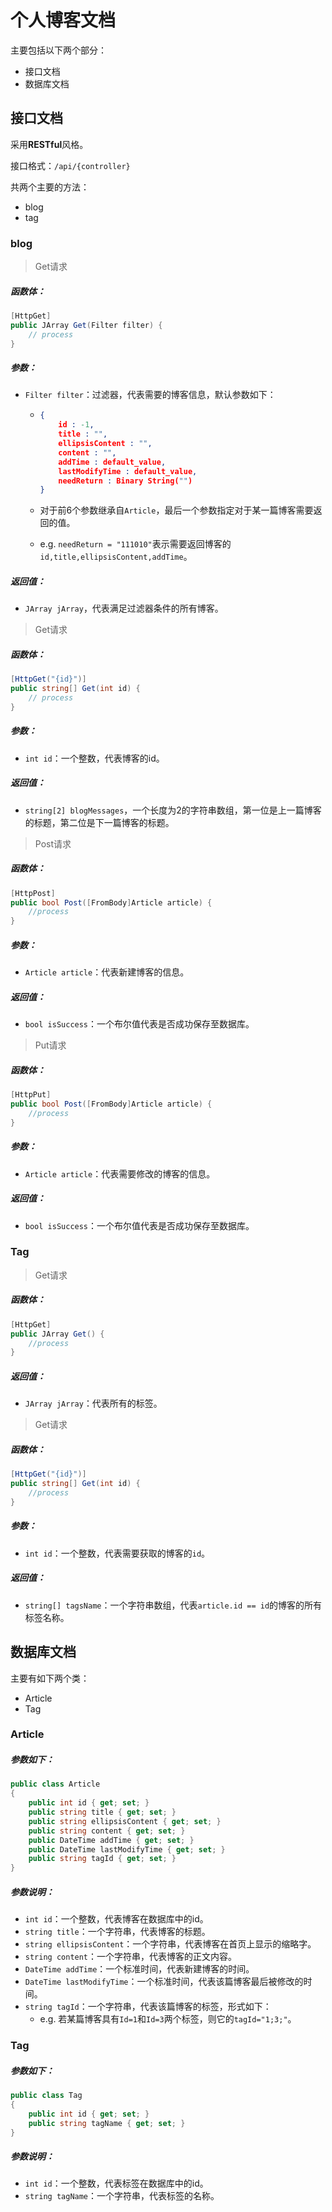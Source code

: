 # 个人博客文档

主要包括以下两个部分：

* 接口文档
* 数据库文档

## 接口文档

采用**RESTful**风格。

接口格式：`/api/{controller}`

共两个主要的方法：

* blog
* tag

### blog

> Get请求

##### 函数体：

```c#
[HttpGet]
public JArray Get(Filter filter) {
	// process
}
```

##### 参数：

* `Filter filter`：过滤器，代表需要的博客信息，默认参数如下：

  * ```json
    {
        id : -1,
        title : "",
        ellipsisContent : "",
        content : "",
        addTime : default_value,
        lastModifyTime : default_value,
        needReturn : Binary String("")
    }
    ```

  * 对于前6个参数继承自`Article`，最后一个参数指定对于某一篇博客需要返回的值。

  * e.g.  `needReturn = "111010"`表示需要返回博客的`id,title,ellipsisContent,addTime`。

##### 返回值：

* `JArray jArray`，代表满足过滤器条件的所有博客。

> Get请求

##### 函数体：

```c#
[HttpGet("{id}")]
public string[] Get(int id) {
	// process
}
```

##### 参数：

- `int id`：一个整数，代表博客的id。

##### 返回值：

- `string[2] blogMessages`，一个长度为2的字符串数组，第一位是上一篇博客的标题，第二位是下一篇博客的标题。

> Post请求

##### 函数体：

```c#
[HttpPost]
public bool Post([FromBody]Article article) {
	//process
}
```

##### 参数：

* `Article article`：代表新建博客的信息。

##### 返回值：

* `bool isSuccess`：一个布尔值代表是否成功保存至数据库。

> Put请求

##### 函数体：

```c#
[HttpPut]
public bool Post([FromBody]Article article) {
	//process
}
```

##### 参数：

- `Article article`：代表需要修改的博客的信息。

##### 返回值：

- `bool isSuccess`：一个布尔值代表是否成功保存至数据库。

### Tag

> Get请求

##### 函数体：

```c#
[HttpGet]
public JArray Get() {
	//process
}
```

##### 返回值：

* `JArray jArray`：代表所有的标签。

> Get请求

##### 函数体：

```c#
[HttpGet("{id}")]
public string[] Get(int id) {
	//process
}
```

##### 参数：

* `int id`：一个整数，代表需要获取的博客的`id`。

##### 返回值：

* `string[] tagsName`：一个字符串数组，代表`article.id == id`的博客的所有标签名称。



## 数据库文档

主要有如下两个类：

* Article
* Tag

### Article

##### 参数如下：

```c#
public class Article
{
    public int id { get; set; }
    public string title { get; set; }
    public string ellipsisContent { get; set; }
    public string content { get; set; }
    public DateTime addTime { get; set; }
    public DateTime lastModifyTime { get; set; }
    public string tagId { get; set; }
}
```

##### 参数说明：

* `int id`：一个整数，代表博客在数据库中的id。
* `string title`：一个字符串，代表博客的标题。
* `string ellipsisContent`：一个字符串，代表博客在首页上显示的缩略字。
* `string content`：一个字符串，代表博客的正文内容。
* `DateTime addTime`：一个标准时间，代表新建博客的时间。
* `DateTime lastModifyTime`：一个标准时间，代表该篇博客最后被修改的时间。
* `string tagId`：一个字符串，代表该篇博客的标签，形式如下：
  * e.g. 若某篇博客具有`Id=1`和`Id=3`两个标签，则它的`tagId="1;3;"`。

### Tag

##### 参数如下：

```c#
public class Tag
{
    public int id { get; set; }
    public string tagName { get; set; }
}
```

##### 参数说明：

* `int id`：一个整数，代表标签在数据库中的id。
* `string tagName`：一个字符串，代表标签的名称。

